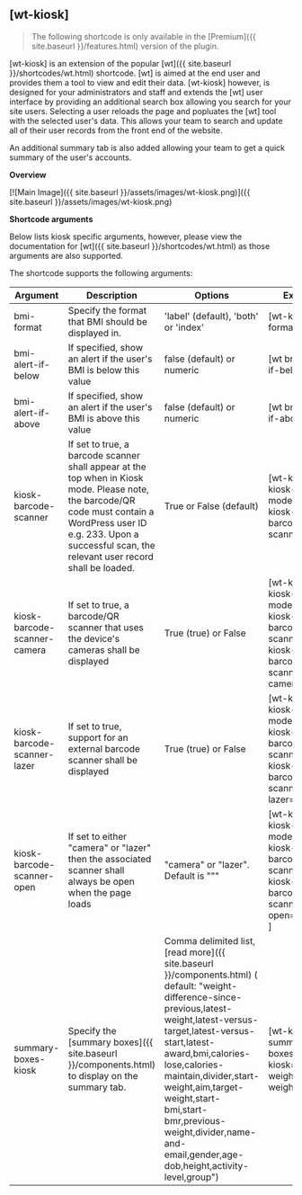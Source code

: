 ## [wt-kiosk] 

> The following shortcode is only available in the [Premium]({{ site.baseurl }}/features.html) version of the plugin.

[wt-kiosk] is an extension of the popular [wt]({{ site.baseurl }}/shortcodes/wt.html) shortcode. [wt] is aimed at the end user and provides them a tool to view and edit their data. [wt-kiosk] however, is designed for your administrators and staff and extends the [wt] user interface by providing an additional search box allowing you search for your site users. Selecting a user reloads the page and popluates the [wt] tool with the selected user's data. This allows your team to search and update all of their user records from the front end of the website.

An additional summary tab is also added allowing your team to get a quick summary of the user's accounts.
   
**Overview**    

[![Main Image]({{ site.baseurl }}/assets/images/wt-kiosk.png)]({{ site.baseurl }}/assets/images/wt-kiosk.png)
   
**Shortcode arguments**

Below lists kiosk specific arguments, however, please view the documentation for [wt]({{ site.baseurl }}/shortcodes/wt.html) as those arguments are also supported.
    
The shortcode supports the following arguments:    
    
| Argument | Description | Options | Example |    
|--|--|--|--|   
| bmi-format | Specify the format that BMI should be displayed in.  |'label' (default), 'both' or 'index'    | [wt-kiosk bmi-format='both'] |   
| bmi-alert-if-below | If specified, show an alert if the user's BMI is below this value|false (default) or numeric | [wt bmi-alert-if-below='17'] |
| bmi-alert-if-above | If specified, show an alert if the user's BMI is above this value|false (default) or numeric | [wt bmi-alert-if-above='30'] |
|kiosk-barcode-scanner|If set to true, a barcode scanner shall appear at the top when in Kiosk mode. Please note, the barcode/QR code must contain a WordPress user ID e.g. 233. Upon a successful scan, the relevant user record shall be loaded.|True or False (default)|[wt-kiosk kiosk-mode=true kiosk-barcode-scanner=true]
|kiosk-barcode-scanner-camera|If set to true, a barcode/QR scanner that uses the device's cameras shall be displayed|True (true) or False|[wt-kiosk kiosk-mode=true kiosk-barcode-scanner=true kiosk-barcode-scanner-camera=true ]
|kiosk-barcode-scanner-lazer|If set to true, support for an external barcode scanner shall be displayed|True (true) or False|[wt-kiosk kiosk-mode=true kiosk-barcode-scanner=true kiosk-barcode-scanner-lazer=true ]
|kiosk-barcode-scanner-open|If set to either "camera" or "lazer" then the associated scanner shall always be open when the page loads|"camera" or "lazer". Default is """|[wt-kiosk kiosk-mode=true kiosk-barcode-scanner=true kiosk-barcode-scanner-open="camera" ]
|summary-boxes-kiosk|Specify the [summary boxes]({{ site.baseurl }}/components.html) to display on the summary tab.|Comma delimited list, [read more]({{ site.baseurl }}/components.html) ( default: "weight-difference-since-previous,latest-weight,latest-versus-target,latest-versus-start,latest-award,bmi,calories-lose,calories-maintain,divider,start-weight,aim,target-weight,start-bmi,start-bmr,previous-weight,divider,name-and-email,gender,age-dob,height,activity-level,group")|[wt-kiosk summary-boxes-kiosk="latest-weight,start-weight"]
